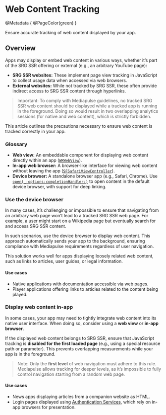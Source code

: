 # Web Content Tracking

@Metadata {
    @PageColor(green)
}

Ensure accurate tracking of web content displayed by your app.

## Overview

Apps may display or embed web content in various ways, whether it’s part of the SRG SSR offering or external (e.g., an arbitrary YouTube page):

- **SRG SSR websites:** These implement page view tracking in JavaScript to collect usage data when accessed via web browsers.
- **External websites:** While not tracked by SRG SSR, these often provide indirect access to SRG SSR content through hyperlinks.

> Important: To comply with Mediapulse guidelines, no tracked SRG SSR web content should be displayed while a tracked app is running in the foreground. Doing so would result in two overlapping analytics sessions (for native and web content), which is strictly forbidden.

This article outlines the precautions necessary to ensure web content is tracked correctly in your app.

### Glossary

- **Web view:** An embeddable component for displaying web content directly within an app ([`WKWebView`](https://developer.apple.com/documentation/webkit/wkwebview)).
- **In-app web browser:** A browser-like interface for viewing web content without leaving the app ([`SFSafariViewController`](https://developer.apple.com/documentation/safariservices/sfsafariviewcontroller)).
- **Device browser:** A standalone browser app (e.g., Safari, Chrome). Use [`open(_:options:completionHandler:)`](https://developer.apple.com/documentation/uikit/uiapplication/1648685-open) to open content in the default device browser, with support for deep linking.

### Use the device browser

In many cases, it’s challenging or impossible to ensure that navigating from an arbitrary web page won’t lead to a tracked SRG SSR web page. For example, a user might start on a Wikipedia page but eventually search for and access SRG SSR content.

In such scenarios, use the device browser to display web content. This approach automatically sends your app to the background, ensuring compliance with Mediapulse requirements regardless of user navigation.

This solution works well for apps displaying loosely related web content, such as links to articles, user guides, or legal information.

#### Use cases

- Native applications with documentation accessible via web pages.
- Player applications offering links to articles related to the content being played.

### Display web content in-app

In some cases, your app may need to tightly integrate web content into its native user interface. When doing so, consider using a **web view** or **in-app browser**.

If the displayed web content belongs to SRG SSR, ensure that JavaScript tracking is **disabled for the first loaded page** (e.g., using a special resource path or parameter). This prevents overlapping measurements while your app is in the foreground.

> Note: Only the **first level** of web navigation must adhere to this rule. Mediapulse allows tracking for deeper levels, as it’s impossible to fully control navigation starting from a random web page.

#### Use cases

- News apps displaying articles from a companion website as HTML.
- Login pages displayed using [Authentication Services](https://developer.apple.com/documentation/authenticationservices), which rely on in-app browsers for presentation.
